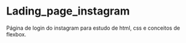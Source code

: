 # Lading_page_instagram
Página de login do instagram para estudo de html, css e conceitos de flexbox.
